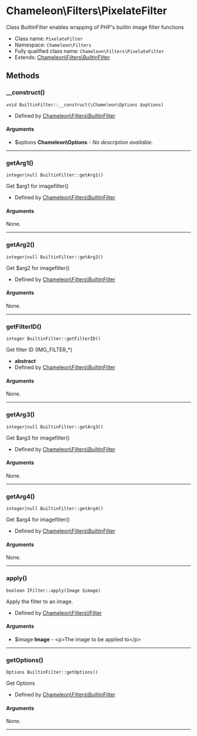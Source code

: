 # Chameleon\Filters\PixelateFilter
Class BuiltinFilter enables wrapping of PHP&#039;s builtin image filter functions

* Class name: `PixelateFilter`
* Namespace: `Chameleon\Filters`
* Fully qualified class name: `Chameleon\Filters\PixelateFilter`
* Extends: [Chameleon\Filters\BuiltinFilter](Filters/BuiltinFilter)

## Methods
### __construct()
    void BuiltinFilter::__construct(\Chameleon\Options $options)




* Defined by [Chameleon\Filters\BuiltinFilter](Filters/BuiltinFilter)
#### Arguments
* $options **Chameleon\Options** - *No description available*.

---
### getArg1()
    integer|null BuiltinFilter::getArg1()

Get $arg1 for imagefilter()


* Defined by [Chameleon\Filters\BuiltinFilter](Filters/BuiltinFilter)
#### Arguments
None.

---
### getArg2()
    integer|null BuiltinFilter::getArg2()

Get $arg2 for imagefilter()


* Defined by [Chameleon\Filters\BuiltinFilter](Filters/BuiltinFilter)
#### Arguments
None.

---
### getFilterID()
    integer BuiltinFilter::getFilterID()

Get filter ID (IMG_FILTER_*)


* **abstract**
* Defined by [Chameleon\Filters\BuiltinFilter](Filters/BuiltinFilter)
#### Arguments
None.

---
### getArg3()
    integer|null BuiltinFilter::getArg3()

Get $arg3 for imagefilter()


* Defined by [Chameleon\Filters\BuiltinFilter](Filters/BuiltinFilter)
#### Arguments
None.

---
### getArg4()
    integer|null BuiltinFilter::getArg4()

Get $arg4 for imagefilter()


* Defined by [Chameleon\Filters\BuiltinFilter](Filters/BuiltinFilter)
#### Arguments
None.

---
### apply()
    boolean IFilter::apply(Image $image)

Apply the filter to an image.


* Defined by [Chameleon\Filters\IFilter](Filters/IFilter)
#### Arguments
* $image **Image** - &lt;p&gt;The image to be applied to&lt;/p&gt;

---
### getOptions()
    Options BuiltinFilter::getOptions()

Get Options


* Defined by [Chameleon\Filters\BuiltinFilter](Filters/BuiltinFilter)
#### Arguments
None.

---

